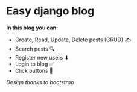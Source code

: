 # Easy django blog

**In this blog you can:**
+ Create, Read, Update, Delete posts (CRUD) ✍️
+ Search posts 🔍
+ Register new users ⬇
+ Login to blog ✅
+ Click buttons 🔘

*Design thanks to bootstrap*
